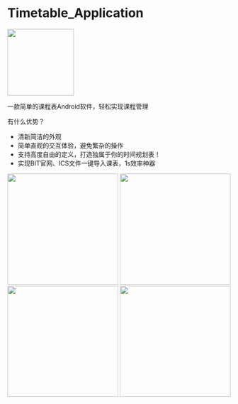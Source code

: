 # Timetable_Application
<img src="https://github.com/YHCnb/Timetable_Application/assets/112797916/d6eee131-53db-47f7-9383-e57d557af1e5" width="150px">

一款简单的课程表Android软件，轻松实现课程管理

有什么优势？ 
- 清新简洁的外观
- 简单直观的交互体验，避免繁杂的操作
- 支持高度自由的定义，打造独属于你的时间规划表！
- 实现BIT官网、ICS文件一键导入课表，1s效率神器

<img src="https://github.com/YHCnb/Timetable_Application/assets/112797916/3685553b-c2d4-4f2b-a875-8bc5f00c09ab" width="250px">
<img src="https://github.com/YHCnb/Timetable_Application/assets/112797916/0adbf6a7-850b-48bd-bebf-feee8007c8c9" width="250px">

<img src="https://github.com/YHCnb/Timetable_Application/assets/112797916/929e5d2b-28f0-4a99-909a-9b63926ae753" width="250px">
<img src="https://github.com/YHCnb/Timetable_Application/assets/112797916/245c7ead-f610-4c5e-8abb-cab5f0c09918" width="250px">


